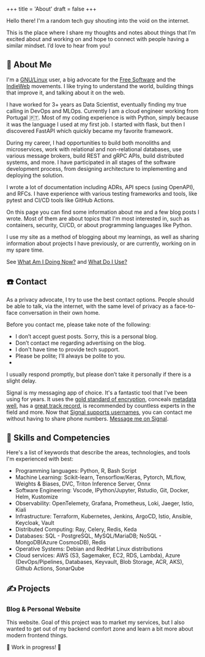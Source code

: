 +++
title = 'About'
draft = false
+++

Hello there! I'm a random tech guy shouting into the void on the internet.

This is the place where I share my thoughts and notes about things that
I’m excited about and working on and hope to connect with people having
a similar mindset. I’d love to hear from you!

## 👋 About Me

I'm a [GNU/Linux](https://www.gnu.org/) user, a big advocate for the [Free Software](https://www.fsf.org/)
and the [IndieWeb](https://indieweb.org/) movements. I like trying to understand the world, building things
that improve it, and talking about it on the web.

I have worked for 3+ years as Data Scientist, eventually finding my true calling in DevOps and MLOps.
Currently I am a cloud engineer working from Portugal 🇵🇹. Most of my coding experience is with
Python, simply because it was the language I used at my first job. I started with flask, but then
I discovered FastAPI which quickly became my favorite framework.

During my career, I had opportunities to build both monoliths and microservices, work with relational and
non-relational databases, use various message brokers, build REST and gRPC APIs, build distributed systems,
and more. I have participated in all stages of the software development process, from designing architecture
to implementing and deploying the solution. 

I wrote a lot of documentation including ADRs, API specs (using OpenAPI), and RFCs. 
I have experience with various testing frameworks and tools, like pytest and CI/CD tools like GitHub Actions.

On this page you can find some information about me and a few blog posts I wrote. Most of them are about
topics that I'm most interested in, such as containers, security, CI/CD, or about programming languages like Python.

I use my site as a method of blogging about my learnings, as well as sharing information about projects 
I have previously, or are currently, working on in my spare time.

See [What Am I Doing Now?](https://thatmlopsguy.github.io/now/) and [What Do I Use?](https://thatmlopsguy.github.io/uses)

## ☎️ Contact

As a privacy advocate, I try to use the best contact options. People should be able to talk, via the internet, 
with the same level of privacy as a face-to-face conversation in their own home.

Before you contact me, please take note of the following:

- I don’t accept guest posts. Sorry, this is a personal blog.
- Don’t contact me regarding advertising on the blog.
- I don't have time to provide tech support.
- Please be polite; I’ll always be polite to you.
- 

I usually respond promptly, but please don’t take it personally if there is a slight delay.

Signal is my messaging app of choice. It's a fantastic tool that I've been using for years.
It uses the [gold standard of encryption](https://www.signal.org/docs/), 
conceals [metadata well](https://signal.org/blog/sealed-sender/), has a
[great track record](https://signal.org/bigbrother/eastern-virginia-grand-jury/),
is recommended by countless experts in the field and more.
Now that [Signal supports usernames](https://signal.org/blog/phone-number-privacy-usernames/), 
you can contact me without having to share phone numbers. 
[Message me on Signal](https://signal.me/#eu/IHK5fD01vqBFE2OQVsbWTNPeEXeDkRnkpVZgBFtisncFlfAPR_hCcqfWz6PqIG6C).

## 🔧 Skills and Competencies

Here's a list of keywords that describe the areas, technologies, and tools I'm experienced with best:

- Programming languages: Python, R, Bash Script
- Machine Learning: Scikit-learn, Tensorflow/Keras, Pytorch, MLflow, Weights & Biases, DVC, Triton Inference Server, Onnx
- Software Engineering: Vscode, IPython/Jupyter, Rstudio, Git, Docker, Helm, Kustomize
- Observability: OpenTelemety, Grafana, Prometheus, Loki, Jaeger, Istio, Kiali
- Infrastructure: Terraform, Kubernetes, Jenkins, ArgoCD, Istio, Ansible, Keycloak, Vault
- Distributed Computing: Ray, Celery, Redis, Keda
- Databases: SQL - PostgreSQL, MySQL/MariaDB; NoSQL - MongoDB(Azure CosmosDB), Redis
- Operative Systems: Debian and RedHat Linux distributions
- Cloud services: AWS (S3, Sagemaker, EC2, RDS, Lambda), Azure (DevOps/Pipelines, Databases, Keyvault, Blob Storage, ACR,
AKS), Github Actions, SonarQube

## ✍ Projects

### Blog & Personal Website

This website. Goal of this project was to market my services, but I also wanted to get out of my backend 
comfort zone and learn a bit more about modern frontend things.

🚧 Work in progress! 🚧

<!-- 
### Blueprints for python based ML projects

I’m in no need for money, and I release my code and projects for free (as in freedom) because I want to contribute 
back to the environment that helped me succeed. If you really are inclined to support my projects, please consider
donating to the FSF or EFF.
 -->
